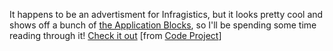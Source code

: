 It happens to be an advertisment for Infragistics, but it looks pretty cool and shows off a bunch of [the Application Blocks](http://msdn.microsoft.com/vbasic/letters/20030724), so I'll be spending some time reading through it! [Check it out](http://devcenter.infragistics.com/RefApps/Tracker/tracker.aspx) [from [Code Project](http://www.codeproject.com)]